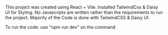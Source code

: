 This project was created using React + Vite.
Installed TailwindCss & Daisy UI for Styling.
No Javascripts are written rather than the requirements to run the project.
Majority of the Code is done with TailwindCSS & Daisy UI.

To run the code: use "npm run dev" on the command
